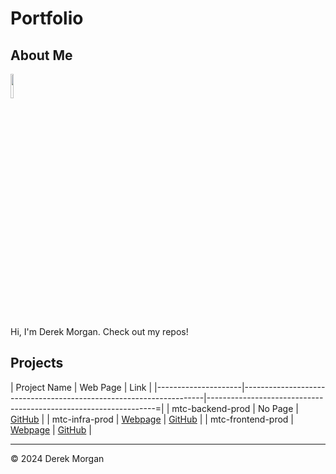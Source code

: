 # Portfolio

## About Me

<img src="https://avatars.githubusercontent.com/u/79756941?v=4" style="width: 10%; height: auto;">

Hi, I'm Derek Morgan. Check out my repos!

## Projects

| Project Name        |  Web Page                                                          | Link                                                             |
|---------------------|--------------------------------------------------------------------|-----------------------------------------------------------------=|
| mtc-backend-prod    |  No Page                                                           | [GitHub](https://github.com/morethancertified/mtc-backend-prod)  |
| mtc-infra-prod      |  [Webpage](https://morethancertified.github.io/mtc-infra-prod/)    | [GitHub](https://github.com/morethancertified/mtc-infra-prod)    |
| mtc-frontend-prod   |  [Webpage](https://morethancertified.github.io/mtc-frontend-prod/) | [GitHub](https://github.com/morethancertified/mtc-frontend-prod) |

---

© 2024 Derek Morgan